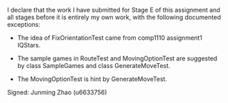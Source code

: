 I declare that the work I have submitted for Stage E of this assignment and all stages before it is entirely my own work, with the
following documented exceptions:

* The idea of FixOrientationTest came from comp1110 assignment1 IQStars.

* The sample games in RouteTest and MovingOptionTest are suggested by class SampleGames and class GenerateMoveTest.

* The MovingOptionTest is hint by GenerateMoveTest.

Signed: Junming Zhao (u6633756)
